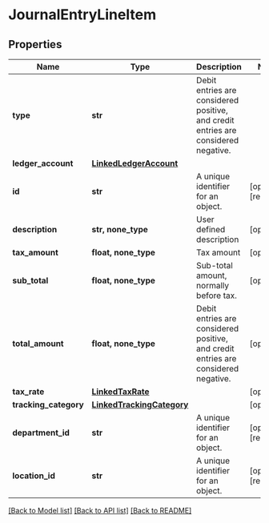 # JournalEntryLineItem


## Properties
Name | Type | Description | Notes
------------ | ------------- | ------------- | -------------
**type** | **str** | Debit entries are considered positive, and credit entries are considered negative. | 
**ledger_account** | [**LinkedLedgerAccount**](LinkedLedgerAccount.md) |  | 
**id** | **str** | A unique identifier for an object. | [optional] [readonly] 
**description** | **str, none_type** | User defined description | [optional] 
**tax_amount** | **float, none_type** | Tax amount | [optional] 
**sub_total** | **float, none_type** | Sub-total amount, normally before tax. | [optional] 
**total_amount** | **float, none_type** | Debit entries are considered positive, and credit entries are considered negative. | [optional] 
**tax_rate** | [**LinkedTaxRate**](LinkedTaxRate.md) |  | [optional] 
**tracking_category** | [**LinkedTrackingCategory**](LinkedTrackingCategory.md) |  | [optional] 
**department_id** | **str** | A unique identifier for an object. | [optional] [readonly] 
**location_id** | **str** | A unique identifier for an object. | [optional] [readonly] 

[[Back to Model list]](../../README.md#documentation-for-models) [[Back to API list]](../../README.md#documentation-for-api-endpoints) [[Back to README]](../../README.md)



